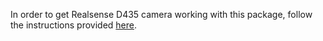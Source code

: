 In order to get Realsense D435 camera working with this package, follow the instructions provided [here](https://github.com/thinclab/RealSense2-D435/edit/main/README.md).
